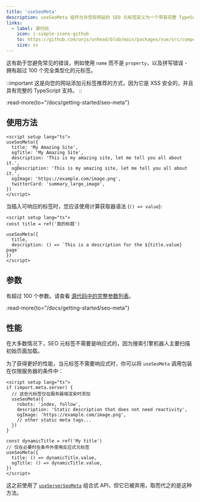 ```yaml
---
title: 'useSeoMeta'
description: useSeoMeta 组件允许您将网站的 SEO 元标签定义为一个带有完整 TypeScript 支持的平坦对象。
links:
  - label: 源代码
    icon: i-simple-icons-github
    to: https://github.com/unjs/unhead/blob/main/packages/vue/src/composables.ts
    size: xs
---
```


这有助于您避免常见的错误，例如使用 `name` 而不是 `property`，以及拼写错误 - 拥有超过 100 个完全类型化的元标签。

::important
这是向您的网站添加元标签推荐的方式，因为它是 XSS 安全的，并且具有完整的 TypeScript 支持。
::

:read-more{to="/docs/getting-started/seo-meta"}

## 使用方法

```vue [app.vue]
<script setup lang="ts">
useSeoMeta({
  title: 'My Amazing Site',
  ogTitle: 'My Amazing Site',
  description: 'This is my amazing site, let me tell you all about it.',
  ogDescription: 'This is my amazing site, let me tell you all about it.',
  ogImage: 'https://example.com/image.png',
  twitterCard: 'summary_large_image',
})
</script>
```

当插入可响应的标签时，您应该使用计算获取器语法 (`() => value`):

```vue [app.vue]
<script setup lang="ts">
const title = ref('我的标题')

useSeoMeta({
  title,
  description: () => `This is a description for the ${title.value} page`
})
</script>
```

## 参数

有超过 100 个参数。请查看 [源代码中的完整参数列表](https://github.com/harlan-zw/zhead/blob/main/packages/zhead/src/metaFlat.ts#L1035)。

:read-more{to="/docs/getting-started/seo-meta"}

## 性能

在大多数情况下，SEO 元标签不需要是响应式的，因为搜索引擎机器人主要扫描初始页面加载。

为了获得更好的性能，当元标签不需要响应式时，你可以将 `useSeoMeta` 调用包装在仅限服务器的条件中：

```vue [app.vue]
<script setup lang="ts">
if (import.meta.server) {
  // 这些元标签仅在服务器端渲染时添加
  useSeoMeta({
    robots: 'index, follow',
    description: 'Static description that does not need reactivity',
    ogImage: 'https://example.com/image.png',
    // other static meta tags...
  })
}

const dynamicTitle = ref('My title')
// 仅在必要时在条件外使用反应式元标签
useSeoMeta({
  title: () => dynamicTitle.value,
  ogTitle: () => dynamicTitle.value,
})
</script>
```

这之前使用了 [`useServerSeoMeta`](/docs/api/composables/use-server-seo-meta) 组合式 API，但它已被弃用，取而代之的是这种方法。

